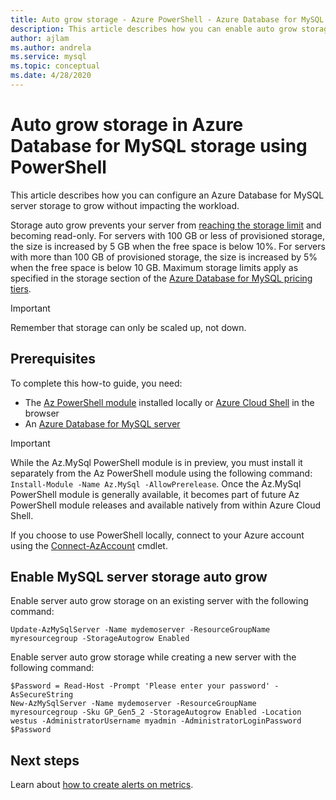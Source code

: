```yaml
---
title: Auto grow storage - Azure PowerShell - Azure Database for MySQL
description: This article describes how you can enable auto grow storage using PowerShell in Azure Database for MySQL.
author: ajlam
ms.author: andrela
ms.service: mysql
ms.topic: conceptual
ms.date: 4/28/2020
---
```

# Auto grow storage in Azure Database for MySQL storage using PowerShell

This article describes how you can configure an Azure Database for MySQL server storage to grow
without impacting the workload.

Storage auto grow prevents your server from
[reaching the storage limit](/azure/mysql/concepts-pricing-tiers#reaching-the-storage-limit) and
becoming read-only. For servers with 100 GB or less of provisioned storage, the size is increased by
5 GB when the free space is below 10%. For servers with more than 100 GB of provisioned storage, the
size is increased by 5% when the free space is below 10 GB. Maximum storage limits apply as
specified in the storage section of the
[Azure Database for MySQL pricing tiers](/azure/mysql/concepts-pricing-tiers#storage).

> [!IMPORTANT]
> Remember that storage can only be scaled up, not down.

## Prerequisites

To complete this how-to guide, you need:

- The [Az PowerShell module](/powershell/azure/install-az-ps) installed locally or
  [Azure Cloud Shell](https://shell.azure.com/) in the browser
- An [Azure Database for MySQL server](quickstart-create-mysql-server-database-using-azure-powershell.md)

> [!IMPORTANT]
> While the Az.MySql PowerShell module is in preview, you must install it separately from the Az
> PowerShell module using the following command: `Install-Module -Name Az.MySql -AllowPrerelease`.
> Once the Az.MySql PowerShell module is generally available, it becomes part of future Az
> PowerShell module releases and available natively from within Azure Cloud Shell.

If you choose to use PowerShell locally, connect to your Azure account using the
[Connect-AzAccount](/powershell/module/az.accounts/Connect-AzAccount) cmdlet.

## Enable MySQL server storage auto grow

Enable server auto grow storage on an existing server with the following command:

```azurepowershell-interactive
Update-AzMySqlServer -Name mydemoserver -ResourceGroupName myresourcegroup -StorageAutogrow Enabled
```

Enable server auto grow storage while creating a new server with the following command:

```azurepowershell-interactive
$Password = Read-Host -Prompt 'Please enter your password' -AsSecureString
New-AzMySqlServer -Name mydemoserver -ResourceGroupName myresourcegroup -Sku GP_Gen5_2 -StorageAutogrow Enabled -Location westus -AdministratorUsername myadmin -AdministratorLoginPassword $Password
```

## Next steps

Learn about [how to create alerts on metrics](howto-alert-on-metric.md).